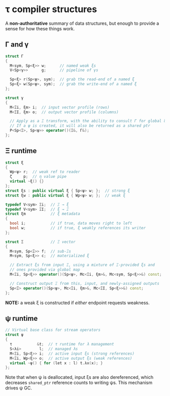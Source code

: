 # τ compiler structures
A **non-authoritative** summary of data structures, but enough to provide a sense for how these things work.


## Γ and γ
```cpp
struct Γ
{
  M<sym, Sp<ξ>> w;      // named weak ξs
  V<Sp<γ>>      g;      // pipeline of γs

  Sp<ξ> r(Sp<ψ>, sym);  // grab the read-end of a named ξ
  Sp<ξ> w(Sp<ψ>, sym);  // grab the write-end of a named ξ
};

struct γ
{
  M<Ξi, ξm> i;  // input vector profile (rows)
  M<ΞI, ξm> o;  // output vector profile (columns)

  // Apply as a Ξ transform, with the ability to consult Γ for global ξs
  // If a ψ is created, it will also be returned as a shared ptr
  P<Sp<Ξ>, Sp<ψ>> operator()(Ξ&, Γ&);
};
```


## Ξ runtime
```cpp
struct ξ
{
  Wp<ψ> r;  // weak ref to reader
  ζ     p;  // η value pipe
  virtual ~ξ() {}
};
struct ξs : public virtual ξ { Sp<ψ> w; };  // strong ξ
struct ξw : public virtual ξ { Wp<ψ> w; };  // weak ξ

typedef V<sym> Ξi;  // Ξ → ξ
typedef V<sym> ΞI;  // ξ → Ξ
struct ξm           // ξ metadata
{
  bool i;           // if true, data moves right to left
  bool w;           // if true, ξ weakly references its writer
};

struct Ξ            // Ξ vector
{
  M<sym, Sp<Ξ>> f;  // sub-Ξs
  M<sym, Sp<ξ>> c;  // materialized ξ

  // Extract ξs from input Ξ, using a mixture of Ξ-provided ξs and
  // ones provided via global map
  M<Ξi, Sp<ξ>> operator()(Sp<ψ>, Mc<Ξi, ξm>&, Mc<sym, Sp<ξ>>&) const;

  // Construct output Ξ from this, input, and newly-assigned outputs
  Sp<Ξ> operator()(Sp<ψ>, Mc<Ξi, ξm>&, Mc<ΞI, Sp<ξ>>&) const;
};
```

**NOTE:** a weak ξ is constructed if _either_ endpoint requests weakness.


## ψ runtime
```cpp
// Virtual base class for stream operators
struct ψ
{
  τ           &t;  // τ runtime for λ management
  S<λi>        l;  // managed λs
  M<Ξi, Sp<ξ>> i;  // active input ξs (strong references)
  M<Ξi, Wp<ξ>> o;  // active output ξs (weak references)
  virtual ~ψ() { for (let x : l) t.λx(x); }
};
```

Note that when ψ is deallocated, input ξs are also dereferenced, which decreases `shared_ptr` reference counts to writing ψs. This mechanism drives ψ GC.
